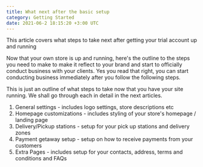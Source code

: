 ```yaml
---
title: What next after the basic setup
category: Getting Started
date: 2021-06-2 18:15:20 +3:00 UTC
---
```


This article covers what steps to take next after getting your trial account up and running

Now that your own store is up and running, here's the outline to the steps you need to make to make it reflect to your brand and start to officially conduct business with your clients. Yes you read that right, you can start conducting business immediately after you follow the following steps.

This is just an outline of what steps to take now that you have your site running. We shall go through each in detail in the next articles.

1. General settings - includes logo settings, store descriptions etc
2. Homepage customizations - includes styling of your store's homepage / landing page
3. Delivery/Pickup stations - setup for your pick up stations and delivery zones
4. Payment getaway setup - setup on how to receive payments from your customers
5. Extra Pages - includes setup for your contacts, address, terms and conditions and FAQs
